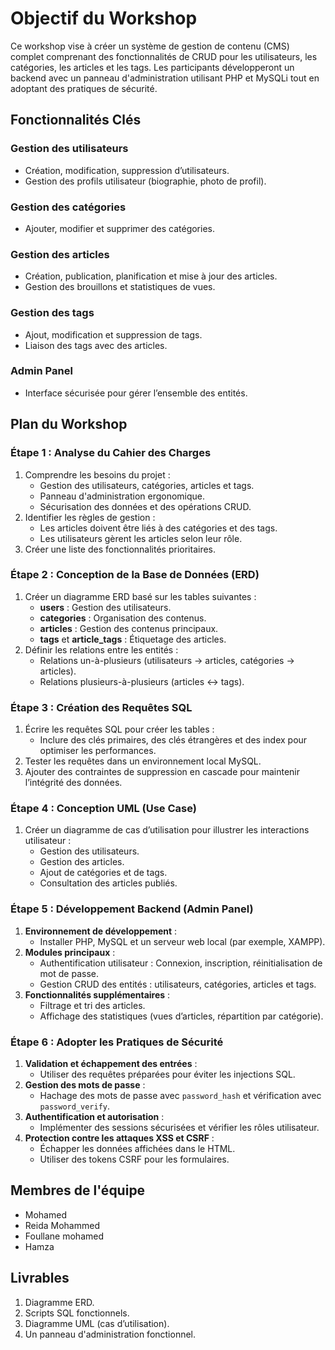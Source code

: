 # Objectif du Workshop
Ce workshop vise à créer un système de gestion de contenu (CMS) complet comprenant des fonctionnalités de CRUD pour les utilisateurs, les catégories, les articles et les tags. Les participants développeront un backend avec un panneau d'administration utilisant PHP et MySQLi tout en adoptant des pratiques de sécurité.

## Fonctionnalités Clés

### Gestion des utilisateurs
- Création, modification, suppression d’utilisateurs.
- Gestion des profils utilisateur (biographie, photo de profil).

### Gestion des catégories
- Ajouter, modifier et supprimer des catégories.

### Gestion des articles
- Création, publication, planification et mise à jour des articles.
- Gestion des brouillons et statistiques de vues.

### Gestion des tags
- Ajout, modification et suppression de tags.
- Liaison des tags avec des articles.

### Admin Panel
- Interface sécurisée pour gérer l’ensemble des entités.

## Plan du Workshop

### Étape 1 : Analyse du Cahier des Charges
1. Comprendre les besoins du projet :
   - Gestion des utilisateurs, catégories, articles et tags.
   - Panneau d'administration ergonomique.
   - Sécurisation des données et des opérations CRUD.
2. Identifier les règles de gestion :
   - Les articles doivent être liés à des catégories et des tags.
   - Les utilisateurs gèrent les articles selon leur rôle.
3. Créer une liste des fonctionnalités prioritaires.

### Étape 2 : Conception de la Base de Données (ERD)
1. Créer un diagramme ERD basé sur les tables suivantes :
   - **users** : Gestion des utilisateurs.
   - **categories** : Organisation des contenus.
   - **articles** : Gestion des contenus principaux.
   - **tags** et **article_tags** : Étiquetage des articles.
2. Définir les relations entre les entités :
   - Relations un-à-plusieurs (utilisateurs -> articles, catégories -> articles).
   - Relations plusieurs-à-plusieurs (articles <-> tags).

### Étape 3 : Création des Requêtes SQL
1. Écrire les requêtes SQL pour créer les tables :
   - Inclure des clés primaires, des clés étrangères et des index pour optimiser les performances.
2. Tester les requêtes dans un environnement local MySQL.
3. Ajouter des contraintes de suppression en cascade pour maintenir l’intégrité des données.

### Étape 4 : Conception UML (Use Case)
1. Créer un diagramme de cas d’utilisation pour illustrer les interactions utilisateur :
   - Gestion des utilisateurs.
   - Gestion des articles.
   - Ajout de catégories et de tags.
   - Consultation des articles publiés.

### Étape 5 : Développement Backend (Admin Panel)
1. **Environnement de développement** :
   - Installer PHP, MySQL et un serveur web local (par exemple, XAMPP).
2. **Modules principaux** :
   - Authentification utilisateur : Connexion, inscription, réinitialisation de mot de passe.
   - Gestion CRUD des entités : utilisateurs, catégories, articles et tags.
3. **Fonctionnalités supplémentaires** :
   - Filtrage et tri des articles.
   - Affichage des statistiques (vues d’articles, répartition par catégorie).

### Étape 6 : Adopter les Pratiques de Sécurité
1. **Validation et échappement des entrées** :
   - Utiliser des requêtes préparées pour éviter les injections SQL.
2. **Gestion des mots de passe** :
   - Hachage des mots de passe avec `password_hash` et vérification avec `password_verify`.
3. **Authentification et autorisation** :
   - Implémenter des sessions sécurisées et vérifier les rôles utilisateur.
4. **Protection contre les attaques XSS et CSRF** :
   - Échapper les données affichées dans le HTML.
   - Utiliser des tokens CSRF pour les formulaires.

## Membres de l'équipe
- Mohamed
- Reida Mohammed
- Foullane mohamed
-  Hamza

## Livrables
1. Diagramme ERD.
2. Scripts SQL fonctionnels.
3. Diagramme UML (cas d’utilisation).
4. Un panneau d'administration fonctionnel.

